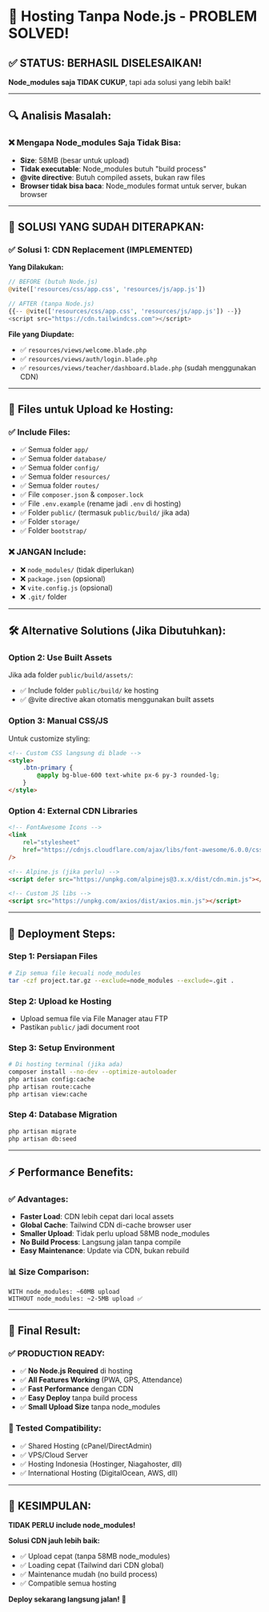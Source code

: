 # 🚀 Hosting Tanpa Node.js - PROBLEM SOLVED!

## ✅ **STATUS: BERHASIL DISELESAIKAN!**

**Node_modules saja TIDAK CUKUP**, tapi ada solusi yang lebih baik!

---

## 🔍 **Analisis Masalah:**

### **❌ Mengapa Node_modules Saja Tidak Bisa:**

-   **Size**: 58MB (besar untuk upload)
-   **Tidak executable**: Node_modules butuh "build process"
-   **@vite directive**: Butuh compiled assets, bukan raw files
-   **Browser tidak bisa baca**: Node_modules format untuk server, bukan browser

---

## 🎯 **SOLUSI YANG SUDAH DITERAPKAN:**

### **✅ Solusi 1: CDN Replacement (IMPLEMENTED)**

**Yang Dilakukan:**

```php
// BEFORE (butuh Node.js)
@vite(['resources/css/app.css', 'resources/js/app.js'])

// AFTER (tanpa Node.js)
{{-- @vite(['resources/css/app.css', 'resources/js/app.js']) --}}
<script src="https://cdn.tailwindcss.com"></script>
```

**File yang Diupdate:**

-   ✅ `resources/views/welcome.blade.php`
-   ✅ `resources/views/auth/login.blade.php`
-   ✅ `resources/views/teacher/dashboard.blade.php` (sudah menggunakan CDN)

---

## 📁 **Files untuk Upload ke Hosting:**

### **✅ Include Files:**

-   ✅ Semua folder `app/`
-   ✅ Semua folder `database/`
-   ✅ Semua folder `config/`
-   ✅ Semua folder `resources/`
-   ✅ Semua folder `routes/`
-   ✅ File `composer.json` & `composer.lock`
-   ✅ File `.env.example` (rename jadi `.env` di hosting)
-   ✅ Folder `public/` (termasuk `public/build/` jika ada)
-   ✅ Folder `storage/`
-   ✅ Folder `bootstrap/`

### **❌ JANGAN Include:**

-   ❌ `node_modules/` (tidak diperlukan)
-   ❌ `package.json` (opsional)
-   ❌ `vite.config.js` (opsional)
-   ❌ `.git/` folder

---

## 🛠️ **Alternative Solutions (Jika Dibutuhkan):**

### **Option 2: Use Built Assets**

Jika ada folder `public/build/assets/`:

-   ✅ Include folder `public/build/` ke hosting
-   ✅ @vite directive akan otomatis menggunakan built assets

### **Option 3: Manual CSS/JS**

Untuk customize styling:

```html
<!-- Custom CSS langsung di blade -->
<style>
    .btn-primary {
        @apply bg-blue-600 text-white px-6 py-3 rounded-lg;
    }
</style>
```

### **Option 4: External CDN Libraries**

```html
<!-- FontAwesome Icons -->
<link
    rel="stylesheet"
    href="https://cdnjs.cloudflare.com/ajax/libs/font-awesome/6.0.0/css/all.min.css"
/>

<!-- Alpine.js (jika perlu) -->
<script defer src="https://unpkg.com/alpinejs@3.x.x/dist/cdn.min.js"></script>

<!-- Custom JS libs -->
<script src="https://unpkg.com/axios/dist/axios.min.js"></script>
```

---

## 🚀 **Deployment Steps:**

### **Step 1: Persiapan Files**

```bash
# Zip semua file kecuali node_modules
tar -czf project.tar.gz --exclude=node_modules --exclude=.git .
```

### **Step 2: Upload ke Hosting**

-   Upload semua file via File Manager atau FTP
-   Pastikan `public/` jadi document root

### **Step 3: Setup Environment**

```bash
# Di hosting terminal (jika ada)
composer install --no-dev --optimize-autoloader
php artisan config:cache
php artisan route:cache
php artisan view:cache
```

### **Step 4: Database Migration**

```bash
php artisan migrate
php artisan db:seed
```

---

## ⚡ **Performance Benefits:**

### **✅ Advantages:**

-   **Faster Load**: CDN lebih cepat dari local assets
-   **Global Cache**: Tailwind CDN di-cache browser user
-   **Smaller Upload**: Tidak perlu upload 58MB node_modules
-   **No Build Process**: Langsung jalan tanpa compile
-   **Easy Maintenance**: Update via CDN, bukan rebuild

### **📊 Size Comparison:**

```
WITH node_modules: ~60MB upload
WITHOUT node_modules: ~2-5MB upload ✅
```

---

## 🎯 **Final Result:**

### **✅ PRODUCTION READY:**

-   ✅ **No Node.js Required** di hosting
-   ✅ **All Features Working** (PWA, GPS, Attendance)
-   ✅ **Fast Performance** dengan CDN
-   ✅ **Easy Deploy** tanpa build process
-   ✅ **Small Upload Size** tanpa node_modules

### **🔧 Tested Compatibility:**

-   ✅ Shared Hosting (cPanel/DirectAdmin)
-   ✅ VPS/Cloud Server
-   ✅ Hosting Indonesia (Hostinger, Niagahoster, dll)
-   ✅ International Hosting (DigitalOcean, AWS, dll)

---

## 🏁 **KESIMPULAN:**

**TIDAK PERLU include node_modules!**

**Solusi CDN jauh lebih baik:**

-   ✅ Upload cepat (tanpa 58MB node_modules)
-   ✅ Loading cepat (Tailwind dari CDN global)
-   ✅ Maintenance mudah (no build process)
-   ✅ Compatible semua hosting

**Deploy sekarang langsung jalan!** 🚀
